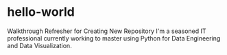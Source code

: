 # hello-world
Walkthrough Refresher for Creating New Repository
I'm a seasoned IT professional currently working to master using Python for Data Engineering and Data Visualization.
